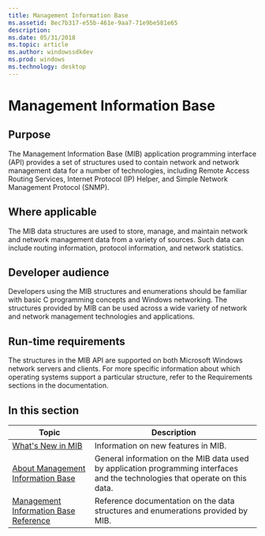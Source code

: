 ```yaml
---
title: Management Information Base
ms.assetid: 8ec7b317-e55b-461e-9aa7-71e9be581e65
description: 
ms.date: 05/31/2018
ms.topic: article
ms.author: windowssdkdev
ms.prod: windows
ms.technology: desktop
---
```


# Management Information Base

## Purpose

The Management Information Base (MIB) application programming interface (API) provides a set of structures used to contain network and network management data for a number of technologies, including Remote Access Routing Services, Internet Protocol (IP) Helper, and Simple Network Management Protocol (SNMP).

## Where applicable

The MIB data structures are used to store, manage, and maintain network and network management data from a variety of sources. Such data can include routing information, protocol information, and network statistics.

## Developer audience

Developers using the MIB structures and enumerations should be familiar with basic C programming concepts and Windows networking. The structures provided by MIB can be used across a wide variety of network and network management technologies and applications.

## Run-time requirements

The structures in the MIB API are supported on both Microsoft Windows network servers and clients. For more specific information about which operating systems support a particular structure, refer to the Requirements sections in the documentation.

## In this section



| Topic                                                                                         | Description                                                                                                                               |
|-----------------------------------------------------------------------------------------------|-------------------------------------------------------------------------------------------------------------------------------------------|
| [What's New in MIB](what-s-new-in-mib.md)<br/>                                         | Information on new features in MIB. <br/>                                                                                           |
| [About Management Information Base](about-management-information-base.md)<br/>         | General information on the MIB data used by application programming interfaces and the technologies that operate on this data.<br/> |
| [Management Information Base Reference](management-information-base-reference.md)<br/> | Reference documentation on the data structures and enumerations provided by MIB.<br/>                                               |



 

 

 





